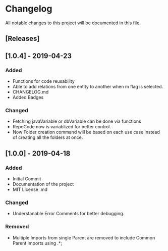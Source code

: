 # Changelog

All notable changes to this project will be documented in this file.

## [Releases]

## [1.0.4] - 2019-04-23

### Added

- Functions for code reusability
- Able to add relations from one entity to another when m flag is selected.
- CHANGELOG.md
- Added Badges

### Changed

- Fetching javaVariable or dbVariable can be done via functions
- RepoCode now is variablized for better control.
- Now Folder creation command will be based on each use case instead of creating all the folders at once.

## [1.0.0] - 2019-04-18

### Added

- Initial Commit
- Documentation of the project
- MIT License .md

### Changed

- Understanable Error Comments for better debugging.

### Removed

- Multiple Imports from single Parent are removed to include Common Parent Imports using .\*;

